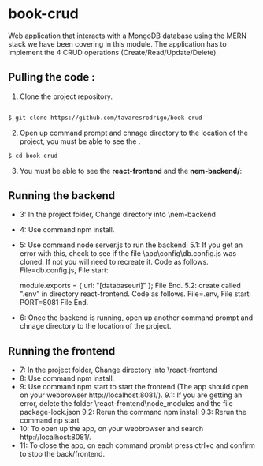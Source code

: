 # book-crud

Web application that interacts with a MongoDB database using the MERN stack we have been covering in this module. The application has to implement the 4 CRUD operations (Create/Read/Update/Delete).

## Pulling the code :

1. Clone the project repository.
```bash

$ git clone https://github.com/tavaresrodrigo/book-crud
```

2. Open up command prompt and chnage directory to the location of the project, you must be able to see the .

```bash
$ cd book-crud
```
3. You must be able to see the **react-frontend** and the **nem-backend/**: 


## Running the backend
* 3: In the project folder, Change directory into \nem-backend
* 4: Use command npm install.
* 5: Use command node server.js to run the backend:
    5.1: If you get an error with this, check to see if the file \app\config\db.config.js was cloned. If not you will need to recreate it.
    Code as follows. File=db.config.js, File start:

    module.exports = {
    url: "[databaseuri]"
     };
    File End.
    5.2: create called ".env" in directory react-frontend.
    Code as follows. File=.env, File start:
    PORT=8081
    File End.
* 6: Once the backend is running, open up another command prompt and chnage directory to the location of the project.
## Running the frontend

* 7: In the project folder, Change directory into \react-frontend
* 8: Use command npm install.
* 9: Use command npm start to start the frontend (The app should open on your webbrowser http://localhost:8081/).
    9.1: If you are getting an error, delete the folder \react-frontend\node_modules and the file package-lock.json
    9.2: Rerun the command npm install
    9.3: Rerun the command np start
* 10: To open up the app, on your webbrowser and search http://localhost:8081/.
* 11: To close the app, on each command prombt press ctrl+c and confirm to stop the back/frontend.
